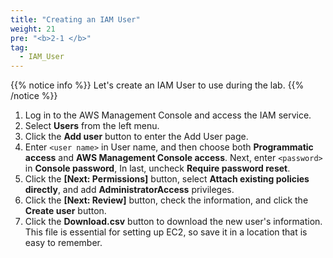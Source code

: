 ```yaml
---
title: "Creating an IAM User"
weight: 21
pre: "<b>2-1 </b>"
tag:
  - IAM_User
---
```


{{% notice info %}}
Let's create an IAM User to use during the lab.
{{% /notice %}}

1. Log in to the AWS Management Console and access the IAM service.
2. Select **Users** from the left menu.
3. Click the **Add user** button to enter the Add User page.
4. Enter `<user name>` in User name, and then choose both **Programmatic access** and **AWS Management Console access**. Next, enter `<password>` in **Console password**,
In last, uncheck **Require password reset**.
5. Click the **\[Next: Permissions\]** button, select **Attach existing policies directly**, and add **AdministratorAccess** privileges.
6. Click the **\[Next: Review\]** button, check the information, and click the **Create user** button.
7. Click the **Download.csv** button to download the new user's information. This file is essential for setting up EC2, so save it in a location that is easy to remember.